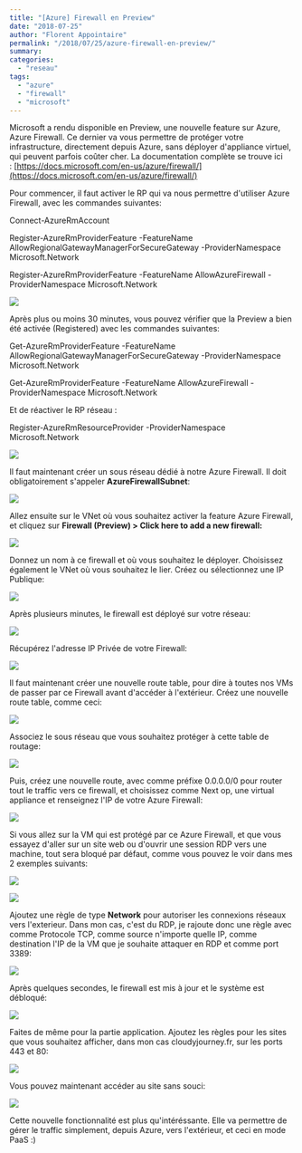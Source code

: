 ```yaml
---
title: "[Azure] Firewall en Preview"
date: "2018-07-25"
author: "Florent Appointaire"
permalink: "/2018/07/25/azure-firewall-en-preview/"
summary:
categories: 
  - "reseau"
tags: 
  - "azure"
  - "firewall"
  - "microsoft"
---
```

Microsoft a rendu disponible en Preview, une nouvelle feature sur Azure, Azure Firewall. Ce dernier va vous permettre de protéger votre infrastructure, directement depuis Azure, sans déployer d'appliance virtuel, qui peuvent parfois coûter cher. La documentation complète se trouve ici : [https://docs.microsoft.com/en-us/azure/firewall/](https://docs.microsoft.com/en-us/azure/firewall/)

Pour commencer, il faut activer le RP qui va nous permettre d'utiliser Azure Firewall, avec les commandes suivantes:

Connect-AzureRmAccount

Register-AzureRmProviderFeature -FeatureName AllowRegionalGatewayManagerForSecureGateway -ProviderNamespace Microsoft.Network

Register-AzureRmProviderFeature -FeatureName AllowAzureFirewall -ProviderNamespace Microsoft.Network

[![](https://cloudyjourney.fr/wp-content/uploads/2018/07/AzureFirewall01.png)](https://cloudyjourney.fr/wp-content/uploads/2018/07/AzureFirewall01.png)

Après plus ou moins 30 minutes, vous pouvez vérifier que la Preview a bien été activée (Registered) avec les commandes suivantes:

Get-AzureRmProviderFeature -FeatureName AllowRegionalGatewayManagerForSecureGateway -ProviderNamespace Microsoft.Network

Get-AzureRmProviderFeature -FeatureName AllowAzureFirewall -ProviderNamespace Microsoft.Network

Et de réactiver le RP réseau :

Register-AzureRmResourceProvider -ProviderNamespace Microsoft.Network

[![](https://cloudyjourney.fr/wp-content/uploads/2018/07/AzureFirewall02.png)](https://cloudyjourney.fr/wp-content/uploads/2018/07/AzureFirewall02.png)

Il faut maintenant créer un sous réseau dédié à notre Azure Firewall. Il doit obligatoirement s'appeler **AzureFirewallSubnet**:

[![](https://cloudyjourney.fr/wp-content/uploads/2018/07/AzureFirewall03.png)](https://cloudyjourney.fr/wp-content/uploads/2018/07/AzureFirewall03.png)

Allez ensuite sur le VNet où vous souhaitez activer la feature Azure Firewall, et cliquez sur **Firewall (Preview) > Click here to add a new firewall:**

[![](https://cloudyjourney.fr/wp-content/uploads/2018/07/AzureFirewall04.png)](https://cloudyjourney.fr/wp-content/uploads/2018/07/AzureFirewall04.png)

Donnez un nom à ce firewall et où vous souhaitez le déployer. Choisissez également le VNet où vous souhaitez le lier. Créez ou sélectionnez une IP Publique:

[![](https://cloudyjourney.fr/wp-content/uploads/2018/07/AzureFirewall05.png)](https://cloudyjourney.fr/wp-content/uploads/2018/07/AzureFirewall05.png)

Après plusieurs minutes, le firewall est déployé sur votre réseau:

[![](https://cloudyjourney.fr/wp-content/uploads/2018/07/AzureFirewall06.png)](https://cloudyjourney.fr/wp-content/uploads/2018/07/AzureFirewall06.png)

Récupérez l'adresse IP Privée de votre Firewall:

[![](https://cloudyjourney.fr/wp-content/uploads/2018/07/AzureFirewall07.png)](https://cloudyjourney.fr/wp-content/uploads/2018/07/AzureFirewall07.png)

Il faut maintenant créer une nouvelle route table, pour dire à toutes nos VMs de passer par ce Firewall avant d'accéder à l'extérieur. Créez une nouvelle route table, comme ceci:

[![](https://cloudyjourney.fr/wp-content/uploads/2018/07/AzureFirewall08.png)](https://cloudyjourney.fr/wp-content/uploads/2018/07/AzureFirewall08.png)

Associez le sous réseau que vous souhaitez protéger à cette table de routage:

[![](https://cloudyjourney.fr/wp-content/uploads/2018/07/AzureFirewall09.png)](https://cloudyjourney.fr/wp-content/uploads/2018/07/AzureFirewall09.png)

Puis, créez une nouvelle route, avec comme préfixe 0.0.0.0/0 pour router tout le traffic vers ce firewall, et choisissez comme Next op, une virtual appliance et renseignez l'IP de votre Azure Firewall:

[![](https://cloudyjourney.fr/wp-content/uploads/2018/07/AzureFirewall10.png)](https://cloudyjourney.fr/wp-content/uploads/2018/07/AzureFirewall10.png)

Si vous allez sur la VM qui est protégé par ce Azure Firewall, et que vous essayez d'aller sur un site web ou d'ouvrir une session RDP vers une machine, tout sera bloqué par défaut, comme vous pouvez le voir dans mes 2 exemples suivants:

[![](https://cloudyjourney.fr/wp-content/uploads/2018/07/AzureFirewall11.png)](https://cloudyjourney.fr/wp-content/uploads/2018/07/AzureFirewall11.png)

[![](https://cloudyjourney.fr/wp-content/uploads/2018/07/AzureFirewall12.png)](https://cloudyjourney.fr/wp-content/uploads/2018/07/AzureFirewall12.png)

Ajoutez une règle de type **Network** pour autoriser les connexions réseaux vers l'exterieur. Dans mon cas, c'est du RDP, je rajoute donc une règle avec comme Protocole TCP, comme source n'importe quelle IP, comme destination l'IP de la VM que je souhaite attaquer en RDP et comme port 3389:

[![](https://cloudyjourney.fr/wp-content/uploads/2018/07/AzureFirewall13.png)](https://cloudyjourney.fr/wp-content/uploads/2018/07/AzureFirewall13.png)

Après quelques secondes, le firewall est mis à jour et le système est débloqué:

[![](https://cloudyjourney.fr/wp-content/uploads/2018/07/AzureFirewall14.png)](https://cloudyjourney.fr/wp-content/uploads/2018/07/AzureFirewall14.png)

Faites de même pour la partie application. Ajoutez les règles pour les sites que vous souhaitez afficher, dans mon cas cloudyjourney.fr, sur les ports 443 et 80:

[![](https://cloudyjourney.fr/wp-content/uploads/2018/07/AzureFirewall15.png)](https://cloudyjourney.fr/wp-content/uploads/2018/07/AzureFirewall15.png)

Vous pouvez maintenant accéder au site sans souci:

[![](https://cloudyjourney.fr/wp-content/uploads/2018/07/AzureFirewall16.png)](https://cloudyjourney.fr/wp-content/uploads/2018/07/AzureFirewall16.png)

Cette nouvelle fonctionnalité est plus qu'intéréssante. Elle va permettre de gérer le traffic simplement, depuis Azure, vers l'extérieur, et ceci en mode PaaS :)
